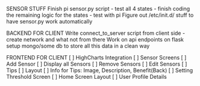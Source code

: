 SENSOR STUFF
    Finish pi sensor.py script
      - test all 4 states
      - finish coding the remaining logic for the states
      - test with pi
    Figure out /etc/init.d/ stuff to have sensor.py work automatically

BACKEND FOR CLIENT
    Write connect_to_server script from client side
        - create network and what not from there
    Work on api endpoints on flask
    setup mongo/some db to store all this data in a clean way

FRONTEND FOR CLIENT
[ ] HighCharts Integration
[ ] Sensor Screens
  [ ] Add Sensor
  [ ] Display all Sensors
  [ ] Remove Sensors
  [ ] Edit Sensors
[ ] Tips
  [ ] Layout
  [ ] Info for Tips: Image, Description, Benefit(Back)
[ ] Setting Threshold Screen
[ ] Home Screen Layout
[ ] User Profile Details
